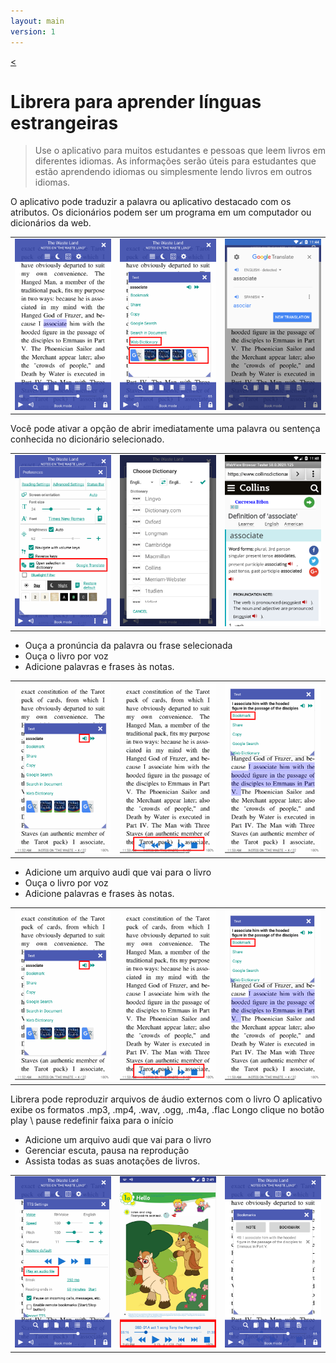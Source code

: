 ```yaml
---
layout: main
version: 1
---
```

[<](/wiki/faq)

# Librera para aprender línguas estrangeiras

> Use o aplicativo para muitos estudantes e pessoas que leem livros em diferentes idiomas.
As informações serão úteis para estudantes que estão aprendendo idiomas ou simplesmente lendo livros em outros idiomas.

O aplicativo pode traduzir a palavra ou aplicativo destacado com os atributos.
Os dicionários podem ser um programa em um computador ou dicionários da web.

||||
|-|-|-|
|![](1.png)|![](2.png)|![](3.png)|


Você pode ativar a opção de abrir imediatamente uma palavra ou sentença conhecida no dicionário selecionado.

||||
|-|-|-|
|![](4.png)|![](5.png)|![](6.png)|


* Ouça a pronúncia da palavra ou frase selecionada
* Ouça o livro por voz
* Adicione palavras e frases às notas.

||||
|-|-|-|
|![](7.png)|![](8.png)|![](9.png)|


* Adicione um arquivo audi que vai para o livro
* Ouça o livro por voz
* Adicione palavras e frases às notas.

||||
|-|-|-|
|![](7.png)|![](8.png)|![](9.png)|


Librera pode reproduzir arquivos de áudio externos com o livro
O aplicativo exibe os formatos .mp3, .mp4, .wav, .ogg, .m4a, .flac
Longo clique no botão play \ pause redefinir faixa para o início

* Adicione um arquivo audi que vai para o livro
* Gerenciar escuta, pausa na reprodução
* Assista todas as suas anotações de livros.

||||
|-|-|-|
|![](10.png)|![](11.png)|![](12.png)|
